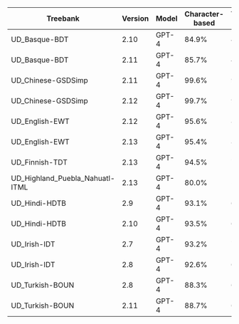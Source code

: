 | Treebank | Version | Model | Character-based | Token-based | Dependency-included | Sentence count |
| --- | --- | --- | --- | --- | --- | --- |
| UD_Basque-BDT | 2.10 | GPT-4 | 84.9% | 45.2% | Yes | 500 |
| UD_Basque-BDT | 2.11 | GPT-4 | 85.7% | 47.3% | Yes | 500 |
| UD_Chinese-GSDSimp | 2.11 | GPT-4 | 99.6% | 96.6% | Yes | 500 |
| UD_Chinese-GSDSimp | 2.12 | GPT-4 | 99.7% | 94.1% | Yes | 500 |
| UD_English-EWT | 2.12 | GPT-4 | 95.6% | 81.4% | Yes | 500 |
| UD_English-EWT | 2.13 | GPT-4 | 95.4% | 80.8% | Yes | 500 |
| UD_Finnish-TDT | 2.13 | GPT-4 | 94.5% | 75.4% | Yes | 500 |
| UD_Highland_Puebla_Nahuatl-ITML | 2.13 | GPT-4 | 80.0% | 51.8% | Yes | 137 |
| UD_Hindi-HDTB | 2.9 | GPT-4 | 93.1% | 67.8% | Yes | 500 |
| UD_Hindi-HDTB | 2.10 | GPT-4 | 93.5% | 69.9% | Yes | 500 |
| UD_Irish-IDT | 2.7 | GPT-4 | 93.2% | 72.0% | Yes | 500 |
| UD_Irish-IDT | 2.8 | GPT-4 | 92.6% | 68.1% | Yes | 500 |
| UD_Turkish-BOUN | 2.8 | GPT-4 | 88.3% | 60.3% | Yes | 500 |
| UD_Turkish-BOUN | 2.11 | GPT-4 | 88.7% | 63.2% | Yes | 500 |
